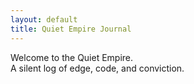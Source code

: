 ```yaml
---
layout: default
title: Quiet Empire Journal
---
```


Welcome to the Quiet Empire.  
A silent log of edge, code, and conviction.
